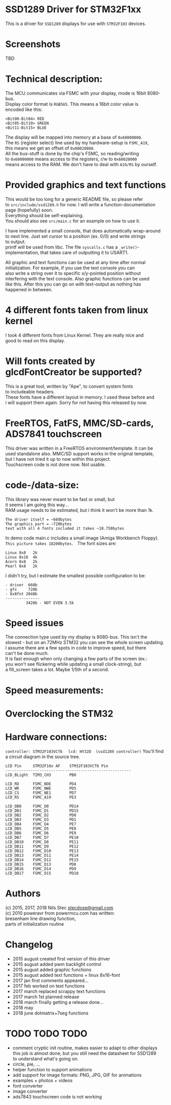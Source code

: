 # SSD1289 Driver for STM32F1xx  
  
This is a driver for `SSD1289` displays for use with `STM32F103` devices.  
  
# Screenshots  
  
TBD  
  
# Technical description:  
The MCU communicates via FSMC with your display, mode is 16bit 8080-bus.  
Display color format is `RGB565`. This means a 16bit color value is  
encoded like this:  
```
<Bit00-Bit04> RED  
<Bit05-Bit10> GREEN  
<Bit11-Bit15> BLUE  
```
The display will be mapped into memory at a base of `0x60000000`.  
The `RS` (register select) line used by my hardware-setup is `FSMC_A19`,  
this means we get an offset of `0x00020000`.  
All the bus-stuff is done by the chip's FSMC, so reading/writing  
to `0x60000000` means access to the registers, r/w to `0x60020000`  
means access to the RAM. We don't have to deal with `A19/RS` by ourself.  
  
# Provided graphics and text functions  
This would be too long for a generic README file, so please refer  
to `src/include/ssd1289.h` for now. I will write a function-documentation  
page (hopefully) soon.  
Everything should be self-explaining.  
You should also see `src/main.c` for an example on how to use it.  
  
I have implemented a small console, that does automatically wrap-around  
to next line. Just set cursor to a position (ex. 0/0) and write strings  
to output.  
printf will be used from libc. The file `syscalls.c` has a `_write()`-implementation, that takes care of outputting it to USART1.
  
All graphic and text functions can be used at any time after normal  
initialization. For example, if you use the text console you can  
also write a string over it to specific x/y-pointed position without  
interfering with the text console. Also graphic functions can be used  
like this. After this you can go on with text-output as nothing has  
happened in between.  
  
# 4 different fonts taken from linux kernel  
I took 4 different fonts from Linux Kernel. They are really nice and  
good to read on this display.  
  
# Will fonts created by glcdFontCreator be supported?   
This is a great tool, written by "Ape", to convert system fonts  
to includeable headers.  
These fonts have a different layout in memory. I used these before and  
i will support them again. Sorry for not having this released by now.  
  
# FreeRTOS, FatFS, MMC/SD-cards, ADS7841 touchscreen  
This driver was written in a FreeRTOS environment/template. It can be  
used standalone also. MMC/SD support works in the original template,  
but I have not tried it up to now within this project.  
Touchscreen code is not done now. Not usable.  
  
# code-/data-size:  
This library was never meant to be fast or small, but  
it seems I am going this way...  
RAM usage needs to be estimated, but i think it won't be more than 1k.
  
`The driver itself = ~660bytes`  
`The graphics part = ~720bytes`  
`text with all 4 fonts included it takes ~10.750bytes`  
  
In demo code main.c includes a small image (Amiga Workbench Floppy).  
`This picture takes 18200bytes. ` 
The font sizes are:  
```
Linux 8x8	2k  
Linux 8x16	4k  
Acorn 8x8	2k  
Pearl 8x8	2k  
```
I didn't try, but I estimate the smallest possible configuration to be:  
```
- driver  660b  
- gfx     720b  
- 8x8fnt 2048b  
---------------  
         3428b - NOT EVEN 3.5k  
```
         
# Speed issues  
The connection type used by my display is 8080-bus. This isn't the   
slowest - but on an 72MHz STM32 you can see the whole screen updating.  
I assume there are a few spots in code to improve speed, but there  
can't be done much.  
It is fast enough when only changing a few parts of the screen (ex.:   
you won't see flickering while updating a small clock-string), but  
a fill_screen takes a lot. Maybe 1/5th of a second.  
# Speed measurements:

# Overclocking the STM32

# Hardware connections:  
`controller: STM32F103VCT6  `
`lcd: HY32D  (ssd1289 controller)`
You'll find a circuit diagram in the source tree.  
```
LCD Pin	    STM32F10x AF    STM32F103VCT6 Pin  
-------------------------------------------------------  
LCD_BLight	TIM3_CH3		PB0  
  
LCD_RD		FSMC_NOE		PD4  
LCD_WR		FSMC_NWE		PD5  
LCD_CS		FSMC_NE1		PD7  
LCD_RS		FSMC_A19		PE3  
  
LCD_DB0		FSMC_D0			PD14  
LCD_DB1		FSMC_D1			PD15  
LCD_DB2		FSMC_D2			PD0  
LCD_DB3		FSMC_D3			PD1  
LCD_DB4		FSMC_D4			PE7  
LCD_DB5		FSMC_D5			PE8  
LCD_DB6		FSMC_D6			PE9  
LCD_DB7		FSMC_D7			PE10  
LCD_DB10	FSMC_D8			PE11  
LCD_DB11	FSMC_D9			PE12  
LCD_DB12	FSMC_D10		PE13  
LCD_DB13	FSMC_D11		PE14  
LCD_DB14	FSMC_D12		PE15  
LCD_DB15	FSMC_D13		PD8  
LCD_DB16 	FSMC_D14		PD9  
LCD_DB17	FSMC_D15		PD10  
```
  
# Authors  
(c) 2015, 2017, 2018 Nils Stec <stecdose@gmail.com>  
(c) 2010 poweravr from powermcu.com has written:   
bresenham line drawing function,  
parts of initialization routine  
  
# Changelog  
- 2015 august	created first version of this driver  
- 2015 august	added pwm backlight control  
- 2015 august	added graphic functions  
- 2015 august	added text functions + linux 8x16-font  
- 2017 jan	first comments appeared...  
- 2017 feb	worked on text functions  
- 2017 march	replaced scrappy text functions  
- 2017 march	1st planned release  
- 2018 march  finally getting a release done...  
- 2018 may
- 2018 june dotmatrix+7seg functions  
  
  
# TODO TODO TODO   
- comment cryptic init routine, makes easier to adapt to other displays  
  this job is almost done, but you still need the datasheet for SSD1289  
  to understand what's going on.  
- circle, pie, ...  
- helper function to support animations  
- add support for image formats: PNG, JPG, GIF for animations  
- examples + photos + videos  
- font converter  
- image converter  
- ads7843 touchscreen code is not working  
  
  
  
  
